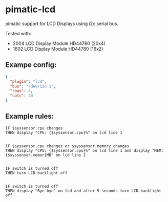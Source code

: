 pimatic-lcd
===========

pimatic support for LCD Displays using i2c serial bus.

Tested with:
* 2004 LCD Display Module HD44780 (20x4)
* 1602 LCD Display Module HD44780 (16x2)

Exampe config:
--------------

```json
{
  "plugin": "lcd",
  "bus": "/dev/i2c-1",
  "rows": 4,
  "cols": 20
}
```

Example rules:
--------------

```
IF $syssensor.cpu changes
THEN display "CPU: {$syssensor.cpu}%" on lcd line 1


IF $syssensor.cpu changes or $syssensor.memory changes
THEN display "CPU: {$syssensor.cpu}%" on lcd line 1 and display "MEM: {$syssensor.memor}MB" on lcd line 2


IF switch is turned off
THEN turn LCD backlight off


IF switch is turned off
THEN display "Bye bye" on lcd and after 5 seconds turn LCD backlight off
```